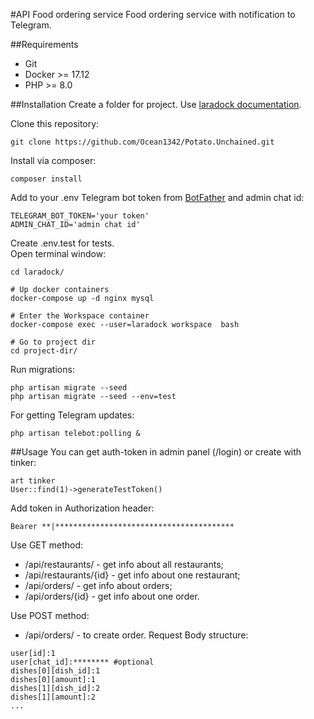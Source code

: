 #API Food ordering service
Food ordering service with notification to Telegram.

##Requirements
- Git
- Docker  >= 17.12 
- PHP >= 8.0

##Installation 
Create a folder for project. 
Use [laradock documentation](https://laradock.io/getting-started/). 

Clone this repository:
```
git clone https://github.com/Ocean1342/Potato.Unchained.git
```
Install via composer:
```
composer install
```

Add to your .env Telegram bot token from [BotFather](https://telegram.me/BotFather)
and admin chat id:
```
TELEGRAM_BOT_TOKEN='your token'
ADMIN_CHAT_ID='admin chat id'
```
Create .env.test for tests.\
Open terminal window:
```
cd laradock/

# Up docker containers
docker-compose up -d nginx mysql

# Enter the Workspace container
docker-compose exec --user=laradock workspace  bash

# Go to project dir
cd project-dir/
```
Run migrations:
```
php artisan migrate --seed 
php artisan migrate --seed --env=test 
```

For getting Telegram updates:
```
php artisan telebot:polling &
```
##Usage
You can get auth-token in admin panel (/login) 
 or create with tinker:

```
art tinker
User::find(1)->generateTestToken()
```
Add token in Authorization header:
```
Bearer **|****************************************
```

Use GET method:
- /api/restaurants/ - get info about all restaurants;
- /api/restaurants/{id} - get info about one restaurant;
- /api/orders/ - get info about orders;
- /api/orders/{id} - get info about one order.

Use POST method:
- /api/orders/ - to create order.
Request Body structure:
```
user[id]:1
user[chat_id]:******** #optional
dishes[0][dish_id]:1
dishes[0][amount]:1
dishes[1][dish_id]:2
dishes[1][amount]:2
...
```
